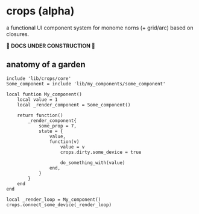 # crops (alpha)

a functional UI component system for monome norns (+ grid/arc) based on closures.

**🚧 DOCS UNDER CONSTRUCTION 🚧**

## anatomy of a garden

```
include 'lib/crops/core'
Some_component = include 'lib/my_components/some_component'

local funtion My_component()
    local value = 1
    local _render_component = Some_component()

    return function()
        _render_component{
            some_prop = 7,
            state = { 
                value, 
                function(v) 
                    value = v 
                    crops.dirty.some_device = true

                    do_something_with(value)
                end,
            }
        }
    end
end

local _render_loop = My_component()
crops.connect_some_device(_render_loop)
```

